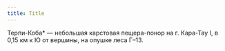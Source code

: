 ```yaml
---
title: Title
---
```


Терпи-Коба* — небольшая карстовая пещера-понор на г. Кара-Тау I, в 0,15 км к Ю
от вершины, на опушке леса Г–13.

